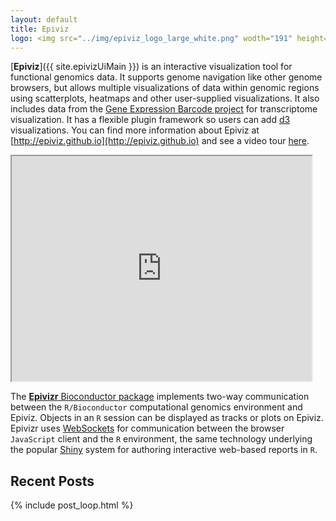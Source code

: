 ```yaml
---
layout: default
title: Epiviz
logo: <img src="../img/epiviz_logo_large_white.png" wodth="191" height="41" alt="Epiviz" />
---
```


[**Epiviz**]({{ site.epivizUiMain }}) is an interactive visualization tool for functional genomics data. It supports
genome navigation like other genome browsers, but allows multiple visualizations of data within genomic regions using
scatterplots, heatmaps and other user-supplied visualizations. It also includes data from the
[Gene Expression Barcode project](http://barcode.luhs.org/) for transcriptome visualization. It has a flexible plugin
framework so users can add [d3](http://d3js.org/) visualizations. You can find more information about Epiviz at
[http://epiviz.github.io](http://epiviz.github.io) and see a video tour [here](http://youtu.be/099c4wUxozA).

<iframe width="480" height="360" src="http://www.youtube.com/embed/099c4wUxozA" frameborder="1" allowfullscreen></iframe>

The [**Epivizr** Bioconductor package](http://bioconductor.org/packages/release/bioc/html/epivizr.html) implements two-way
communication between the `R/Bioconductor` computational genomics environment and Epiviz. Objects in an `R` session
can be displayed as tracks or plots on Epiviz. Epivizr uses [WebSockets](http://www.websocket.org/) for communication
between the browser `JavaScript` client and the `R` environment, the same technology underlying the popular
[Shiny](http://www.rstudio.com/shiny/) system for authoring interactive web-based reports in `R`.

## Recent Posts

{% include post_loop.html %}
